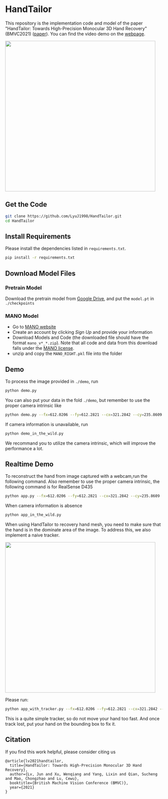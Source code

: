 # HandTailor

This repository is the implementation code and model of the paper "HandTailor: Towards High-Precision Monocular 3D Hand Recovery" (BMVC2021) ([paper](https://arxiv.org/abs/2102.09244)). You can find the video demo on the [webpage](https://sites.google.com/view/handtailor).

<img src="fig/demo.gif" width="480">

## Get the Code
```bash
git clone https://github.com/LyuJ1998/HandTailor.git
cd HandTailor
```

## Install Requirements
Please install the dependencies listed in `requirements.txt`.
```bash
pip install -r requirements.txt
```

## Download Model Files
### Pretrain Model
Download the pretrain model from [Google Drive](https://drive.google.com/file/d/1ZrGYm6SxfMHd6fqsEhkK2Dmyp57SFEYk/view?usp=sharing), and put the `model.pt` in `./checkpoints`
### MANO Model
- Go to [MANO website](http://mano.is.tue.mpg.de/)
- Create an account by clicking *Sign Up* and provide your information
- Download Models and Code (the downloaded file should have the format `mano_v*_*.zip`). Note that all code and data from this download falls under the [MANO license](http://mano.is.tue.mpg.de/license).
- unzip and copy the `MANO_RIGHT.pkl` file into the folder

## Demo
To process the image provided in `./demo`, run
```bash
python demo.py
```
You can also put your data in the fold `./demo`, but remember to use the proper camera intrinsic like
```bash
python demo.py --fx=612.0206 --fy=612.2821 --cx=321.2842 --cy=235.8609
```
If camera information is unavailable, run
```bash
python demo_in_the_wild.py
```
We recommand you to utilize the camera intrinsic, which will improve the performance a lot.

## Realtime Demo
To reconstruct the hand from image captured with a webcam,run the following command. Also remember to use the proper camera intrinsic, the following command is for RealSense D435
```bash
python app.py --fx=612.0206 --fy=612.2821 --cx=321.2842 --cy=235.8609
```
When camera information is absence
```bash
python app_in_the_wild.py
```
When using HandTailor to recovery hand mesh, you need to make sure that the hand is in the dominate area of the image. To address this, we also implement a naive tracker.

<img src="fig/demo_tracker.gif" width="480">

Please run:

```bash
python app_with_tracker.py --fx=612.0206 --fy=612.2821 --cx=321.2842 --cy=235.8609
```
This is a quite simple tracker, so do not move your hand too fast. And once track lost, put your hand on the bounding box to fix it.

## Citation
If you find this work helpful, please consider citing us
```
@article{lv2021handtailor,
  title={HandTailor: Towards High-Precision Monocular 3D Hand Recovery},
  author={Lv, Jun and Xu, Wenqiang and Yang, Lixin and Qian, Sucheng and Mao, Chongzhao and Lu, Cewu},
  booktitle={British Machine Vision Conference (BMVC)},
  year={2021}
}
```
